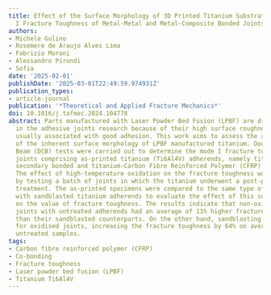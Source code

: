 ```yaml
---
title: Effect of the Surface Morphology of 3D Printed Titanium Substrates on the Mode
  I Fracture Toughness of Metal-Metal and Metal-Composite Bonded Joints
authors:
- Michele Gulino
- Rosemere de Araujo Alves Lima
- Fabrizio Moroni
- Alessandro Pirondi
- Sofia
date: '2025-02-01'
publishDate: '2025-03-01T22:49:59.974931Z'
publication_types:
- article-journal
publication: '*Theoretical and Applied Fracture Mechanics*'
doi: 10.1016/j.tafmec.2024.104778
abstract: Parts manufactured with Laser Powder Bed Fusion (LPBF) are drawing interest
  in the adhesive joints research because of their high surface roughness, which is
  usually associated with good adhesion. This work aims to assess the adhesion strength
  of the inherent surface morphology of LPBF manufactured titanium. Double Cantilever
  Beam (DCB) tests were carried out to determine the mode I fracture toughness of
  joints comprising as-printed titanium (Ti6Al4V) adherends, namely titanium-titanium
  secondary bonded and titanium-Carbon Fibre Reinforced Polymer (CFRP) co-bonded joints.
  The effect of high-temperature oxidation on the fracture toughness was also evaluated
  by testing a batch of joints in which the titanium underwent a post-printing thermal
  treatment. The as-printed specimens were compared to the same type of joints but
  with sandblasted titanium adherends to evaluate the effect of this surface pre-treatment
  on the value of fracture toughness. The results indicate that non-oxidised titanium
  joints with untreated adherends had an average of 11% higher fracture toughness
  than their sandblasted counterparts. On the other hand, sandblasting proved beneficial
  for oxidised joints, increasing the fracture toughness by 64% on average over the
  untreated samples.
tags:
- Carbon fibre reinforced polymer (CFRP)
- Co-bonding
- Fracture toughness
- Laser powder bed fusion (LPBF)
- Titanium Ti6Al4V
---
```

